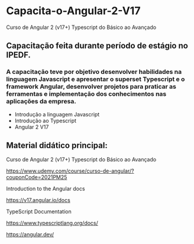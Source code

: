 # Capacita-o-Angular-2-V17
Curso de Angular 2 (v17+) Typescript do Básico ao Avançado


## Capacitação feita durante período de estágio no IPEDF.

### A capacitação teve por objetivo desenvolver habilidades na linguagem Javascript e apresentar o superset Typescript e o framework Angular, desenvolver projetos para praticar as ferramentas e implementação dos conhecimentos nas aplicações da empresa.

* Introdução a linguagem Javascript
* Introdução ao Typescript
* Angular 2 V17
## Material didático principal:
  Curso de Angular 2 (v17+) Typescript do Básico ao Avançado
  
  https://www.udemy.com/course/curso-de-angular/?couponCode=2021PM25
  
  Introduction to the Angular docs
  
  https://v17.angular.io/docs

  TypeScript Documentation
  
  https://www.typescriptlang.org/docs/

  https://angular.dev/